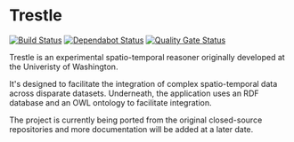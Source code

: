 # Trestle
[![Build Status](https://nickrobison.visualstudio.com/Trestle/_apis/build/status/nickrobison.trestle?branchName=master)](https://nickrobison.visualstudio.com/Trestle/_build/latest?definitionId=2&branchName=master)
[![Dependabot Status](https://api.dependabot.com/badges/status?host=github&repo=nickrobison/trestle)](https://dependabot.com)
[![Quality Gate Status](https://sonarcloud.io/api/project_badges/measure?project=com.nickrobison.trestle%3Atrestle&metric=alert_status)](https://sonarcloud.io/dashboard?id=com.nickrobison.trestle%3Atrestle)

Trestle is an experimental spatio-temporal reasoner originally developed at the Univeristy of Washington.

It's designed to facilitate the integration of complex spatio-temporal data across disparate datasets. 
Underneath, the application uses an RDF database and an OWL ontology to facilitate integration.

The project is currently being ported from the original closed-source repositories and more documentation will be added at a later date.

